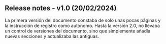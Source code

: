 ## Release notes - v1.0 (20/02/2024)

La primera versión del documento constaba de solo unas pocas páginas y la instrucción de registro como autónomo. Hasta la versión 2.0, no llevaba un control de versiones del documento, sino que simplemente añadía nuevas secciones y actualizaba las antiguas. 
